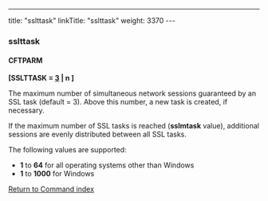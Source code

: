 ---
title: "sslttask"
linkTitle: "sslttask"
weight: 3370
---<span id="sslttask"></span>

### sslttask

#### CFTPARM

****[SSLTTASK = <u>3</u> &#124; n ]****

The maximum number of simultaneous network sessions guaranteed by an
SSL task (default = 3). Above this number, a new task is created, if necessary.

If the maximum number of SSL tasks is reached (****sslmtask****
value), additional sessions are evenly distributed between all SSL tasks.

The following values are supported:

- ****1****
    to ****64****
    for all operating systems other than Windows
- ****1****
    to ****1000**** for Windows

[Return to Command index](../../)
